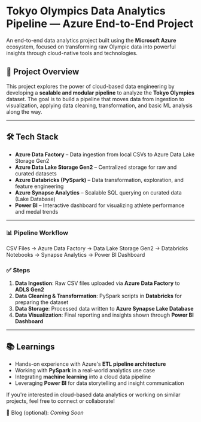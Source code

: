 # Tokyo Olympics Data Analytics Pipeline — Azure End-to-End Project

An end-to-end data analytics project built using the **Microsoft Azure** ecosystem, focused on transforming raw Olympic data into powerful insights through cloud-native tools and technologies.

## 🚀 Project Overview

This project explores the power of cloud-based data engineering by developing a **scalable and modular pipeline** to analyze the **Tokyo Olympics** dataset. The goal is to build a pipeline that moves data from ingestion to visualization, applying data cleaning, transformation, and basic ML analysis along the way.

---

## 🛠️ Tech Stack

- **Azure Data Factory** – Data ingestion from local CSVs to Azure Data Lake Storage Gen2
- **Azure Data Lake Storage Gen2** – Centralized storage for raw and curated datasets
- **Azure Databricks (PySpark)** – Data transformation, exploration, and feature engineering
- **Azure Synapse Analytics** – Scalable SQL querying on curated data (Lake Database)
- **Power BI** – Interactive dashboard for visualizing athlete performance and medal trends

---

### 📊 Pipeline Workflow

CSV Files → Azure Data Factory → Data Lake Storage Gen2 → Databricks Notebooks → Synapse Analytics → Power BI Dashboard


### ✅ Steps

1. **Data Ingestion**: Raw CSV files uploaded via **Azure Data Factory** to **ADLS Gen2**  
2. **Data Cleaning & Transformation**: PySpark scripts in **Databricks** for preparing the dataset  
3. **Data Storage**: Processed data written to **Azure Synapse Lake Database**  
4. **Data Visualization**: Final reporting and insights shown through **Power BI Dashboard**

---

## 📚 Learnings

- Hands-on experience with Azure's **ETL pipeline architecture**
- Working with **PySpark** in a real-world analytics use case
- Integrating **machine learning** into a cloud data pipeline
- Leveraging **Power BI** for data storytelling and insight communication

If you're interested in cloud-based data analytics or working on similar projects, feel free to connect or collaborate!

📌 Blog (optional): _Coming Soon_



